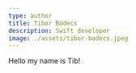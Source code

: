 ```yaml
---
type: author
title: Tibor Bödecs
description: Swift developer
image: ./assets/tibor-bodecs.jpeg
---
```


Hello my name is Tib!
